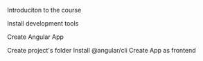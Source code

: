 Introduciton to the course

Install development tools

Create Angular App

Create project's folder
Install @angular/cli
Create App as frontend